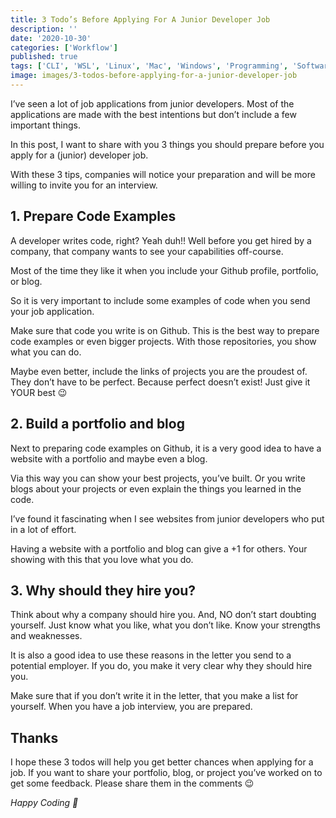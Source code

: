 ```yaml
---
title: 3 Todo’s Before Applying For A Junior Developer Job
description: ''
date: '2020-10-30'
categories: ['Workflow']
published: true
tags: ['CLI', 'WSL', 'Linux', 'Mac', 'Windows', 'Programming', 'Software Development']
image: images/3-todos-before-applying-for-a-junior-developer-job
---
```


I’ve seen a lot of job applications from junior developers. Most of the applications are made with the best intentions but don’t include a few important things.

In this post, I want to share with you 3 things you should prepare before you apply for a (junior) developer job.

With these 3 tips, companies will notice your preparation and will be more willing to invite you for an interview.

## 1. Prepare Code Examples
A developer writes code, right? Yeah duh!! Well before you get hired by a company, that company wants to see your capabilities off-course.

Most of the time they like it when you include your Github profile, portfolio, or blog.

So it is very important to include some examples of code when you send your job application.

Make sure that code you write is on Github. This is the best way to prepare code examples or even bigger projects. With those repositories, you show what you can do.

Maybe even better, include the links of projects you are the proudest of. They don’t have to be perfect. Because perfect doesn’t exist! Just give it YOUR best 😉

## 2. Build a portfolio and blog
Next to preparing code examples on Github, it is a very good idea to have a website with a portfolio and maybe even a blog.

Via this way you can show your best projects, you’ve built. Or you write blogs about your projects or even explain the things you learned in the code.

I’ve found it fascinating when I see websites from junior developers who put in a lot of effort.

Having a website with a portfolio and blog can give a +1 for others. Your showing with this that you love what you do.

## 3. Why should they hire you?
Think about why a company should hire you. And, NO don’t start doubting yourself. Just know what you like, what you don’t like. Know your strengths and weaknesses.

It is also a good idea to use these reasons in the letter you send to a potential employer. If you do, you make it very clear why they should hire you.

Make sure that if you don’t write it in the letter, that you make a list for yourself. When you have a job interview, you are prepared.

## Thanks
I hope these 3 todos will help you get better chances when applying for a job. If you want to share your portfolio, blog, or project you’ve worked on to get some feedback. Please share them in the comments 😉

_Happy Coding 🚀_